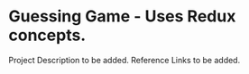 # Guessing Game - Uses Redux concepts.

Project Description to be added.
Reference Links to be added.